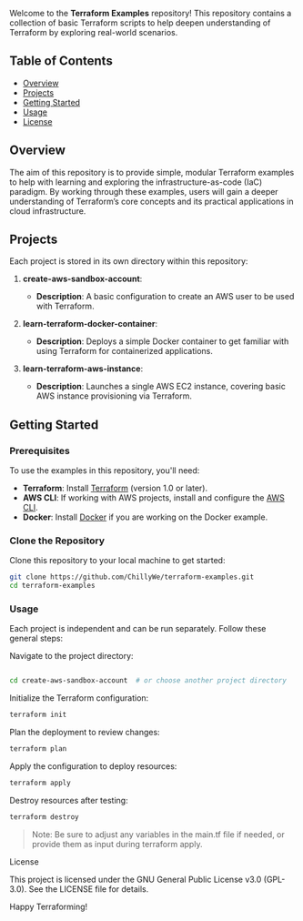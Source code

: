 Welcome to the **Terraform Examples** repository! This repository contains a collection of basic Terraform scripts to help deepen understanding of Terraform by exploring real-world scenarios.

## Table of Contents

- [Overview](#overview)
- [Projects](#projects)
- [Getting Started](#getting-started)
- [Usage](#usage)
- [License](#license)

## Overview

The aim of this repository is to provide simple, modular Terraform examples to help with learning and exploring the infrastructure-as-code (IaC) paradigm. By working through these examples, users will gain a deeper understanding of Terraform’s core concepts and its practical applications in cloud infrastructure.

## Projects

Each project is stored in its own directory within this repository:

1. **create-aws-sandbox-account**:
   - **Description**: A basic configuration to create an AWS user to be used with Terraform.
   
2. **learn-terraform-docker-container**:
   - **Description**: Deploys a simple Docker container to get familiar with using Terraform for containerized applications.

3. **learn-terraform-aws-instance**:
   - **Description**: Launches a single AWS EC2 instance, covering basic AWS instance provisioning via Terraform.

## Getting Started

### Prerequisites

To use the examples in this repository, you'll need:
- **Terraform**: Install [Terraform](https://www.terraform.io/downloads) (version 1.0 or later).
- **AWS CLI**: If working with AWS projects, install and configure the [AWS CLI](https://aws.amazon.com/cli/).
- **Docker**: Install [Docker](https://www.docker.com/get-started) if you are working on the Docker example.

### Clone the Repository

Clone this repository to your local machine to get started:

```bash
git clone https://github.com/ChillyWe/terraform-examples.git
cd terraform-examples
```

### Usage

Each project is independent and can be run separately. Follow these general steps:

Navigate to the project directory:
``` bash

cd create-aws-sandbox-account  # or choose another project directory
```

Initialize the Terraform configuration:
```bash
terraform init
```

Plan the deployment to review changes:
```bash
terraform plan
```

Apply the configuration to deploy resources:
```bash
terraform apply
```

Destroy resources after testing:
```bash
terraform destroy
```
    
>Note: Be sure to adjust any variables in the main.tf file if needed, or provide them as input during terraform apply.



License

This project is licensed under the GNU General Public License v3.0 (GPL-3.0). See the LICENSE file for details.

Happy Terraforming!
